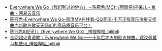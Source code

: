 - [Everywhere We Go（我们到过的地方） - 陈冠希/MC仁/厨房仔/应采儿 - 单曲 - 网易云音乐](https://music.163.com/#/song?id=65739)
- [陈冠希-Everywhere We Go-高清MV在线看-QQ音乐-千万正版音乐海量无损曲库新歌热歌天天畅听的高品质音乐平台！](https://y.qq.com/n/ryqq/mv/X0010DhF2L9)
- [陈冠希&应采儿《Everywhere We Go》_哔哩哔哩_bilibili](https://www.bilibili.com/video/BV1N7411c75s/)
- [全网超火粤语歌：Everywhere We Go——十年后才火的励志神曲，建议佩戴耳机使用_哔哩哔哩_bilibili](https://www.bilibili.com/video/BV16x4y1D7Kr/)
